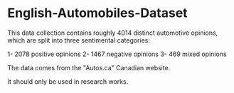 # English-Automobiles-Dataset

This data collection contains roughly 4014 distinct automotive opinions, which are split into three sentimental categories:

1- 2078 positive opinions
2- 1467 negative opinions
3- 469 mixed opinions


The data comes from the "Autos.ca" Canadian website.

It should only be used in research works.

